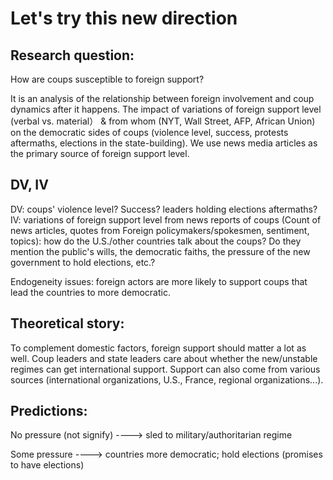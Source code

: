 # Let's try this new direction

## Research question:

How are coups susceptible to foreign support?

It is an analysis of the relationship between foreign involvement and coup dynamics after it happens. The impact of variations of foreign support level (verbal vs. material） & from whom (NYT, Wall Street, AFP, African Union) on the democratic sides of coups (violence level, success, protests aftermaths, elections in the state-building). We use news media articles as the primary source of foreign support level.

## DV, IV

DV: coups' violence level? Success? leaders holding elections aftermaths?
IV: variations of foreign support level from news reports of coups (Count of news articles, quotes from Foreign policymakers/spokesmen, sentiment, topics): how do the U.S./other countries talk about the coups? Do they mention the public's wills, the democratic faiths, the pressure of the new government to hold elections, etc.?

Endogeneity issues: foreign actors are more likely to support coups that lead the countries to more democratic.


## Theoretical story: 

To complement domestic factors, foreign support should matter a lot as well. Coup leaders and state leaders care about whether the new/unstable regimes can get international support. Support can also come from various sources (international organizations, U.S., France, regional organizations...).

## Predictions: 

No pressure (not signify) ----> sled to military/authoritarian regime

Some pressure ----> countries more democratic; hold elections (promises to have elections)


